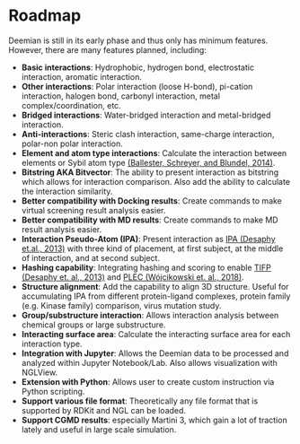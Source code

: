 # Roadmap

Deemian is still in its early phase and thus only has minimum features.
However, there are many features planned, including:

- **Basic interactions**: Hydrophobic, hydrogen bond, electrostatic interaction, aromatic interaction.
- **Other interactions**: Polar interaction (loose H-bond), pi-cation interaction, halogen bond, carbonyl interaction, metal complex/coordination, etc.
- **Bridged interactions**: Water-bridged interaction and metal-bridged interaction.
- **Anti-interactions**: Steric clash interaction, same-charge interaction, polar-non polar interaction.
- **Element and atom type interactions**: Calculate the interaction between elements or Sybil atom type [(Ballester, Schreyer, and Blundel, 2014)](https://dx.doi.org/10.1021/ci500091r).
- **Bitstring AKA Bitvector**: The ability to present interaction as bitstring which allows for interaction comparison. Also add the ability to calculate the interaction similarity.
- **Better compatibility with Docking results**: Create commands to make virtual screening result analysis easier.
- **Better compatibility with MD results**: Create commands to make MD result analysis easier.
- **Interaction Pseudo-Atom (IPA)**: Present interaction as [IPA (Desaphy et.al., 2013)](https://dx.doi.org/10.1021/ci300566n) with three kind of placement, at first subject, at the middle of interaction, and at second subject.
- **Hashing capability**: Integrating hashing and scoring to enable [TIFP (Desaphy et. al., 2013)](https://dx.doi.org/10.1021/ci300566n) and [PLEC (Wójcikowski et. al., 2018)](https://dx.doi.org/10.1093/bioinformatics/bty757).
- **Structure alignment**: Add the capability to align 3D structure. Useful for accumulating IPA from different protein-ligand complexes, protein family (e.g. Kinase family) comparison, virus mutation study.
- **Group/substructure interaction**: Allows interaction analysis between chemical groups or large substructure.
- **Interacting surface area**: Calculate the interacting surface area for each interaction type.
- **Integration with Jupyter**: Allows the Deemian data to be processed and analyzed within Jupyter Notebook/Lab. Also allows visualization with NGLView.
- **Extension with Python**: Allows user to create custom instruction via Python scripting.
- **Support various file format**: Theoretically any file format that is supported by RDKit and NGL can be loaded.
- **Support CGMD results**: especially Martini 3, which gain a lot of traction lately and useful in large scale simulation.
